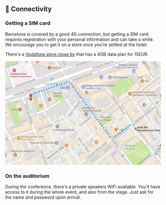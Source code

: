 ## 📡 Connectivity

### Getting a SIM card

Barcelona is covered by a good 4G connection, but getting a SIM card requires registration with your personal information and can take a while. We encourage you to get it on a store once you're settled at the hotel.

There's a [Vodafone store close by](https://tiendas.vodafone.es/550-vodafone-diagonal) that has a 4GB data plan for 15EUR.

[![](/assets/vodafone-map.jpg)](https://goo.gl/maps/r3NkJtE4XAJ2)

### On the auditorium

During the conference, there's a private speakers WiFi available. You'll have access to it during the whole event, and also from the stage. Just ask for the name and password upon arrival.

